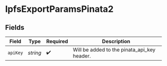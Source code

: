 # IpfsExportParamsPinata2


## Fields

| Field                                       | Type                                        | Required                                    | Description                                 |
| ------------------------------------------- | ------------------------------------------- | ------------------------------------------- | ------------------------------------------- |
| `apiKey`                                    | *string*                                    | :heavy_check_mark:                          | Will be added to the pinata_api_key header. |